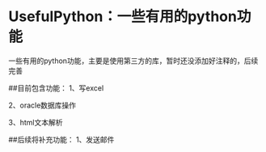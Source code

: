 # UsefulPython：一些有用的python功能
一些有用的python功能，主要是使用第三方的库，暂时还没添加好注释的，后续完善</p>

##目前包含功能：
1、写excel</p>
2、oracle数据库操作</p>
3、html文本解析</p>

##后续将补充功能：
1、发送邮件</p>
